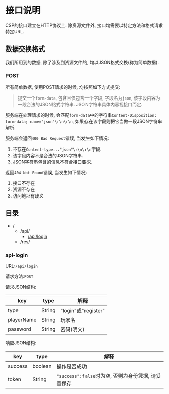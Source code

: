 # 接口说明

CSP的接口建立在HTTP协议上. 除资源文件外, 接口均需要以特定方法和格式请求特定URL.

## 数据交换格式

我们所用到的数据, 除了涉及到资源文件的, 均以JSON格式交换(称为简单数据).

### POST

所有简单数据, 使用POST请求的时候, 均按照如下方式提交:

> 提交一个`form-data`, 包含且仅包含一个字段, 字段名为`json`, 该字段内容为一段合法的JSON格式字符串.
> JSON字符串具体内容视接口而定.

服务端在处理请求的时候, 会匹配`form-data`中的字符串`Content-Disposition: form-data; name="json"\r\n\r\n`,
如果存在该字段则把它当做一段JSON字符串解析.

服务端会返回`400 Bad Request`错误, 当发生如下情况:

1. 不存在`Content-type..."json"\r\n\r\n`字段.
2. 该字段内容不是合法的JSON字符串.
3. JSON字符串包含的信息不符合接口要求.

返回`404 Not Found`错误, 当发生如下情况:

1. 接口不存在
2. 资源不存在
3. 访问地址有歧义

## 目录

+ /
    + /api/
        + [/api/login](#api-login)
    + /res/



### api-login

URL:`/api/login`

请求方法:`POST`

请求JSON结构:

| key        | type   | 解释                 |
|------------|--------|--------------------|
| type       | String | "login"或"register" |
| playerName | String | 玩家名                |
| password   | String | 密码(明文)             |

响应JSON结构:

| key     | type    | 解释                                   |
|---------|---------|--------------------------------------|
| success | boolean | 操作是否成功                               |
| token   | String  | `"success":false`时为空, 否则为身份凭据, 请妥善保存 |
